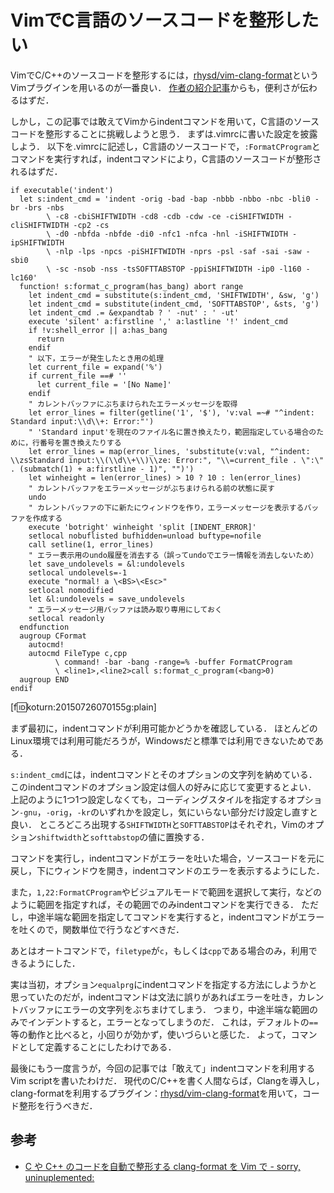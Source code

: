 VimでC言語のソースコードを整形したい
====================================

VimでC/C++のソースコードを整形するには，[rhysd/vim-clang-format](https://github.com/rhysd/vim-clang-format)というVimプラグインを用いるのが一番良い．
[作者の紹介記事](http://rhysd.hatenablog.com/entry/2013/08/26/231858)からも，便利さが伝わるはずだ．

しかし，この記事では敢えてVimからindentコマンドを用いて，C言語のソースコードを整形することに挑戦しようと思う．
まずは.vimrcに書いた設定を披露しよう．
以下を.vimrcに記述し，C言語のソースコードで，```:FormatCProgram```とコマンドを実行すれば，indentコマンドにより，C言語のソースコードが整形されるはずだ．

```vim
if executable('indent')
  let s:indent_cmd = 'indent -orig -bad -bap -nbbb -nbbo -nbc -bli0 -br -brs -nbs
        \ -c8 -cbiSHIFTWIDTH -cd8 -cdb -cdw -ce -ciSHIFTWIDTH -cliSHIFTWIDTH -cp2 -cs
        \ -d0 -nbfda -nbfde -di0 -nfc1 -nfca -hnl -iSHIFTWIDTH -ipSHIFTWIDTH
        \ -nlp -lps -npcs -piSHIFTWIDTH -nprs -psl -saf -sai -saw -sbi0
        \ -sc -nsob -nss -tsSOFTTABSTOP -ppiSHIFTWIDTH -ip0 -l160 -lc160'
  function! s:format_c_program(has_bang) abort range
    let indent_cmd = substitute(s:indent_cmd, 'SHIFTWIDTH', &sw, 'g')
    let indent_cmd = substitute(indent_cmd, 'SOFTTABSTOP', &sts, 'g')
    let indent_cmd .= &expandtab ? ' -nut' : ' -ut'
    execute 'silent' a:firstline ',' a:lastline '!' indent_cmd
    if !v:shell_error || a:has_bang
      return
    endif
    " 以下，エラーが発生したとき用の処理
    let current_file = expand('%')
    if current_file ==# ''
      let current_file = '[No Name]'
    endif
    " カレントバッファにぶちまけられたエラーメッセージを取得
    let error_lines = filter(getline('1', '$'), 'v:val =~# "^indent: Standard input:\\d\\+: Error:"')
    " 'Standard input'を現在のファイル名に置き換えたり，範囲指定している場合のために，行番号を置き換えたりする
    let error_lines = map(error_lines, 'substitute(v:val, "^indent: \\zsStandard input:\\(\\d\\+\\)\\ze: Error:", "\\=current_file . \":\" . (submatch(1) + a:firstline - 1)", "")')
    let winheight = len(error_lines) > 10 ? 10 : len(error_lines)
    " カレントバッファをエラーメッセージがぶちまけられる前の状態に戻す
    undo
    " カレントバッファの下に新たにウィンドウを作り，エラーメッセージを表示するバッファを作成する
    execute 'botright' winheight 'split [INDENT_ERROR]'
    setlocal nobuflisted bufhidden=unload buftype=nofile
    call setline(1, error_lines)
    " エラー表示用のundo履歴を消去する（誤ってundoでエラー情報を消去しないため）
    let save_undolevels = &l:undolevels
    setlocal undolevels=-1
    execute "normal! a \<BS>\<Esc>"
    setlocal nomodified
    let &l:undolevels = save_undolevels
    " エラーメッセージ用バッファは読み取り専用にしておく
    setlocal readonly
  endfunction
  augroup CFormat
    autocmd!
    autocmd FileType c,cpp
          \ command! -bar -bang -range=% -buffer FormatCProgram
          \ <line1>,<line2>call s:format_c_program(<bang>0)
  augroup END
endif
```

[f:id:koturn:20150726070155g:plain]

まず最初に，indentコマンドが利用可能かどうかを確認している．
ほとんどのLinux環境では利用可能だろうが，Windowsだと標準では利用できないためである．

```s:indent_cmd```には，indentコマンドとそのオプションの文字列を納めている．
このindentコマンドのオプション設定は個人の好みに応じて変更するとよい．
上記のように1つ1つ設定しなくても，コーディングスタイルを指定するオプション```-gnu```，```-orig```，```-kr```のいずれかを設定し，気にいらない部分だけ設定し直すと良い．
ところどころ出現する```SHIFTWIDTH```と```SOFTTABSTOP```はそれぞれ，Vimのオプション```shiftwidth```と```softtabstop```の値に置換する．

コマンドを実行し，indentコマンドがエラーを吐いた場合，ソースコードを元に戻し，下にウィンドウを開き，indentコマンドのエラーを表示するようにした．

また，```1,22:FormatCProgram```やビジュアルモードで範囲を選択して実行，などのように範囲を指定すれば，その範囲でのみindentコマンドを実行できる．
ただし，中途半端な範囲を指定してコマンドを実行すると，indentコマンドがエラーを吐くので，関数単位で行うなどすべきだ．

あとはオートコマンドで，```filetype```が```c```，もしくは```cpp```である場合のみ，利用できるようにした．

実は当初，オプション```equalprg```にindentコマンドを指定する方法にしようかと思っていたのだが，indentコマンドは文法に誤りがあればエラーを吐き，カレントバッファにエラーの文字列をぶちまけてしまう．
つまり，中途半端な範囲のみでインデントすると，エラーとなってしまうのだ．
これは，デフォルトの```==```等の動作と比べると，小回りが効かず，使いづらいと感じた．
よって，コマンドとして定義することにしたわけである．

最後にもう一度言うが，今回の記事では「敢えて」indentコマンドを利用するVim scriptを書いたわけだ．
現代のC/C++を書く人間ならば，Clangを導入し，clang-formatを利用するプラグイン：[rhysd/vim-clang-format](https://github.com/rhysd/vim-clang-format)を用いて，コード整形を行うべきだ．


## 参考

- [C や C++ のコードを自動で整形する clang-format を Vim で - sorry, uninuplemented:](http://rhysd.hatenablog.com/entry/2013/08/26/231858)
